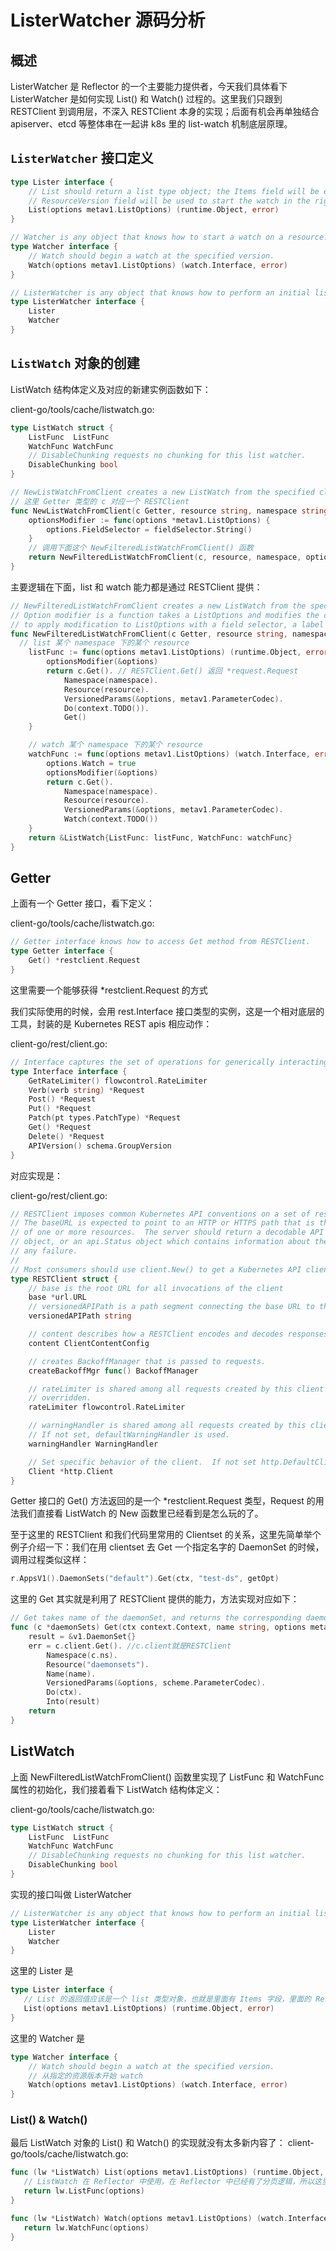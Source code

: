 # ListerWatcher 源码分析

## 概述

ListerWatcher 是 Reflector 的一个主要能力提供者，今天我们具体看下 ListerWatcher 是如何实现 List() 和 Watch() 过程的。这里我们只跟到 RESTClient 到调用层，不深入 RESTClient 本身的实现；后面有机会再单独结合 apiserver、etcd 等整体串在一起讲 k8s 里的 list-watch 机制底层原理。

## `ListerWatcher` 接口定义

```go
type Lister interface {
	// List should return a list type object; the Items field will be extracted, and the
	// ResourceVersion field will be used to start the watch in the right place.
	List(options metav1.ListOptions) (runtime.Object, error)
}

// Watcher is any object that knows how to start a watch on a resource.
type Watcher interface {
	// Watch should begin a watch at the specified version.
	Watch(options metav1.ListOptions) (watch.Interface, error)
}

// ListerWatcher is any object that knows how to perform an initial list and start a watch on a resource.
type ListerWatcher interface {
	Lister
	Watcher
}
```

## `ListWatch` 对象的创建
ListWatch 结构体定义及对应的新建实例函数如下：

client-go/tools/cache/listwatch.go:
```go
type ListWatch struct {
	ListFunc  ListFunc
	WatchFunc WatchFunc
	// DisableChunking requests no chunking for this list watcher.
	DisableChunking bool
}

// NewListWatchFromClient creates a new ListWatch from the specified client, resource, namespace and field selector.
// 这里 Getter 类型的 c 对应一个 RESTClient
func NewListWatchFromClient(c Getter, resource string, namespace string, fieldSelector fields.Selector) *ListWatch {
	optionsModifier := func(options *metav1.ListOptions) {
		options.FieldSelector = fieldSelector.String()
	}
	// 调用下面这个 NewFilteredListWatchFromClient() 函数
	return NewFilteredListWatchFromClient(c, resource, namespace, optionsModifier)
}
```
主要逻辑在下面，list 和 watch 能力都是通过 RESTClient 提供：

```go
// NewFilteredListWatchFromClient creates a new ListWatch from the specified client, resource, namespace, and option modifier.
// Option modifier is a function takes a ListOptions and modifies the consumed ListOptions. Provide customized modifier function
// to apply modification to ListOptions with a field selector, a label selector, or any other desired options.
func NewFilteredListWatchFromClient(c Getter, resource string, namespace string, optionsModifier func(options *metav1.ListOptions)) *ListWatch {
  // list 某个 namespace 下的某个 resource
	listFunc := func(options metav1.ListOptions) (runtime.Object, error) {
		optionsModifier(&options)
		return c.Get(). // RESTClient.Get() 返回 *request.Request
			Namespace(namespace).
			Resource(resource).
			VersionedParams(&options, metav1.ParameterCodec).
			Do(context.TODO()).
			Get()
	}

	// watch 某个 namespace 下的某个 resource
	watchFunc := func(options metav1.ListOptions) (watch.Interface, error) {
		options.Watch = true
		optionsModifier(&options)
		return c.Get().
			Namespace(namespace).
			Resource(resource).
			VersionedParams(&options, metav1.ParameterCodec).
			Watch(context.TODO())
	}
	return &ListWatch{ListFunc: listFunc, WatchFunc: watchFunc}
}
```

## Getter
上面有一个 Getter 接口，看下定义：

client-go/tools/cache/listwatch.go:
```go
// Getter interface knows how to access Get method from RESTClient.
type Getter interface {
	Get() *restclient.Request
}
```
这里需要一个能够获得 *restclient.Request 的方式

我们实际使用的时候，会用 rest.Interface 接口类型的实例，这是一个相对底层的工具，封装的是 Kubernetes REST apis 相应动作：

client-go/rest/client.go:
```go
// Interface captures the set of operations for generically interacting with Kubernetes REST apis.
type Interface interface {
	GetRateLimiter() flowcontrol.RateLimiter
	Verb(verb string) *Request
	Post() *Request
	Put() *Request
	Patch(pt types.PatchType) *Request
	Get() *Request
	Delete() *Request
	APIVersion() schema.GroupVersion
}
```
对应实现是：

client-go/rest/client.go:
```go
// RESTClient imposes common Kubernetes API conventions on a set of resource paths.
// The baseURL is expected to point to an HTTP or HTTPS path that is the parent
// of one or more resources.  The server should return a decodable API resource
// object, or an api.Status object which contains information about the reason for
// any failure.
//
// Most consumers should use client.New() to get a Kubernetes API client.
type RESTClient struct {
	// base is the root URL for all invocations of the client
	base *url.URL
	// versionedAPIPath is a path segment connecting the base URL to the resource root
	versionedAPIPath string

	// content describes how a RESTClient encodes and decodes responses.
	content ClientContentConfig

	// creates BackoffManager that is passed to requests.
	createBackoffMgr func() BackoffManager

	// rateLimiter is shared among all requests created by this client unless specifically
	// overridden.
	rateLimiter flowcontrol.RateLimiter

	// warningHandler is shared among all requests created by this client.
	// If not set, defaultWarningHandler is used.
	warningHandler WarningHandler

	// Set specific behavior of the client.  If not set http.DefaultClient will be used.
	Client *http.Client
}
```
Getter 接口的 Get() 方法返回的是一个 *restclient.Request 类型，Request 的用法我们直接看 ListWatch 的 New 函数里已经看到是怎么玩的了。

至于这里的 RESTClient 和我们代码里常用的 Clientset 的关系，这里先简单举个例子介绍一下：我们在用 clientset 去 Get 一个指定名字的 DaemonSet 的时候，调用过程类似这样：

```go
r.AppsV1().DaemonSets("default").Get(ctx, "test-ds", getOpt)
```
这里的 Get 其实就是利用了 RESTClient 提供的能力，方法实现对应如下：

```go
// Get takes name of the daemonSet, and returns the corresponding daemonSet object, and an error if there is any.
func (c *daemonSets) Get(ctx context.Context, name string, options metav1.GetOptions) (result *v1.DaemonSet, err error) {
	result = &v1.DaemonSet{}
	err = c.client.Get(). //c.client就是RESTClient
		Namespace(c.ns).
		Resource("daemonsets").
		Name(name).
		VersionedParams(&options, scheme.ParameterCodec).
		Do(ctx).
		Into(result)
	return
}
```

## ListWatch
上面 NewFilteredListWatchFromClient() 函数里实现了 ListFunc 和 WatchFunc 属性的初始化，我们接着看下 ListWatch 结构体定义：

client-go/tools/cache/listwatch.go:
```go
type ListWatch struct {
	ListFunc  ListFunc
	WatchFunc WatchFunc
	// DisableChunking requests no chunking for this list watcher.
	DisableChunking bool
}
```
实现的接口叫做 ListerWatcher

```go
// ListerWatcher is any object that knows how to perform an initial list and start a watch on a resource.
type ListerWatcher interface {
	Lister
	Watcher
}
```

这里的 Lister 是
```go
type Lister interface {
   // List 的返回值应该是一个 list 类型对象，也就是里面有 Items 字段，里面的 ResourceVersion 可以用来 watch
   List(options metav1.ListOptions) (runtime.Object, error)
}
```

这里的 Watcher 是
```go
type Watcher interface {
	// Watch should begin a watch at the specified version.
	// 从指定的资源版本开始 watch
	Watch(options metav1.ListOptions) (watch.Interface, error)
}
```

### List() & Watch()
最后 ListWatch 对象的 List() 和 Watch() 的实现就没有太多新内容了：
client-go/tools/cache/listwatch.go:
```go
func (lw *ListWatch) List(options metav1.ListOptions) (runtime.Object, error) {
   // ListWatch 在 Reflector 中使用，在 Reflector 中已经有了分页逻辑，所以这里不能再添加分页相关代码
   return lw.ListFunc(options)
}

func (lw *ListWatch) Watch(options metav1.ListOptions) (watch.Interface, error) {
   return lw.WatchFunc(options)
}
```
